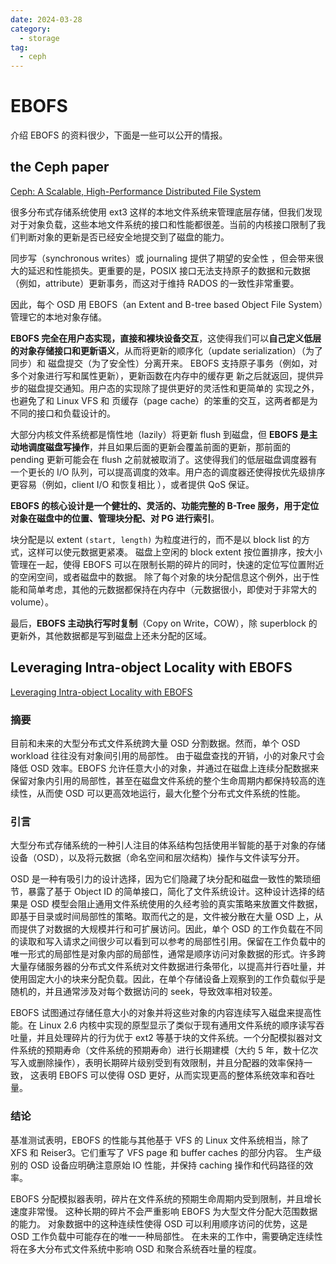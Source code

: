 ```yaml
---
date: 2024-03-28
category:
  - storage
tag:
  - ceph
---
```


# EBOFS

介绍 EBOFS 的资料很少，下面是一些可以公开的情报。

## the Ceph paper

[Ceph: A Scalable, High-Performance Distributed File System](https://www.usenix.org/legacy/event/osdi06/tech/full_papers/weil/weil.pdf)

很多分布式存储系统使用 ext3 这样的本地文件系统来管理底层存储，但我们发现对于对象负载，这些本地文件系统的接口和性能都很差。当前的内核接口限制了我们判断对象的更新是否已经安全地提交到了磁盘的能力。

同步写（synchronous writes）或 journaling 提供了期望的安全性 ，但会带来很大的延迟和性能损失。更重要的是，POSIX 接口无法支持原子的数据和元数据（例如，attribute）更新事务，而这对于维持 RADOS 的一致性非常重要。

因此，每个 OSD 用 EBOFS（an Extent and B-tree based Object File System）管理它的本地对象存储。

**EBOFS 完全在用户态实现，直接和裸块设备交互**，这使得我们可以**自己定义低层的对象存储接口和更新语义**，从而将更新的顺序化（update serialization）（为了同步）和 磁盘提交（为了安全性）分离开来。 EBOFS 支持原子事务（例如，对多个对象进行写和属性更新），更新函数在内存中的缓存更 新之后就返回，提供异步的磁盘提交通知。用户态的实现除了提供更好的灵活性和更简单的 实现之外，也避免了和 Linux VFS 和 页缓存（page cache）的笨重的交互，这两者都是为 不同的接口和负载设计的。

大部分内核文件系统都是惰性地（lazily）将更新 flush 到磁盘，但 **EBOFS 是主动地调度磁盘写操作**，并且如果后面的更新会覆盖前面的更新，那前面的 pending 更新可能会在 flush 之前就被取消了。这使得我们的低层磁盘调度器有一个更长的 I/O 队列，可以提高调度的效率。用户态的调度器还使得按优先级排序更容易（例如，client I/O 和恢复相比 ），或者提供 QoS 保证。

**EBOFS 的核心设计是一个健壮的、灵活的、功能完整的 B-Tree 服务，用于定位对象在磁盘中的位置、管理块分配、对 PG 进行索引**。

块分配是以 extent `(start, length)` 为粒度进行的，而不是以 block list 的方式，这样可以使元数据更紧凑。 磁盘上空闲的 block extent 按位置排序，按大小管理在一起，使得 EBOFS 可以在限制长期的碎片的同时，快速的定位写位置附近的空闲空间，或者磁盘中的数据。 除了每个对象的块分配信息这个例外，出于性能和简单考虑，其他的元数据都保持在内存中（元数据很小，即使对于非常大的 volume）。

最后，**EBOFS 主动执行写时复制**（Copy on Write，COW），除 superblock 的更新外，其他数据都是写到磁盘上还未分配的区域。

## Leveraging Intra-object Locality with EBOFS

[Leveraging Intra-object Locality with EBOFS](https://citeseerx.ist.psu.edu/document?repid=rep1&type=pdf&doi=d75c6c0d4b03924b728c1008efdc08dbe257a403)

### 摘要

目前和未来的大型分布式文件系统跨大量 OSD 分割数据。然而，单个 OSD workload 往往没有对象间引用的局部性。 由于磁盘查找的开销，小的对象尺寸会降低 OSD 效率。EBOFS 允许任意大小的对象，并通过在磁盘上连续分配数据来保留对象内引用的局部性，甚至在磁盘文件系统的整个生命周期内都保持较高的连续性，从而使 OSD 可以更高效地运行，最大化整个分布式文件系统的性能。

### 引言

大型分布式存储系统的一种引人注目的体系结构包括使用半智能的基于对象的存储设备（OSD），以及将元数据（命名空间和层次结构）操作与文件读写分开。

OSD 是一种有吸引力的设计选择，因为它们隐藏了块分配和磁盘一致性的繁琐细节，暴露了基于 Object ID 的简单接口，简化了文件系统设计。这种设计选择的结果是 OSD 模型会阻止通用文件系统使用的久经考验的真实策略来放置文件数据，即基于目录或时间局部性的策略。取而代之的是，文件被分散在大量 OSD 上，从而提供了对数据的大规模并行和可扩展访问。因此，单个 OSD 的工作负载在不同的读取和写入请求之间很少可以看到可以参考的局部性引用。保留在工作负载中的唯一形式的局部性是对象内部的局部性，通常是顺序访问对象数据的形式。许多跨大量存储服务器的分布式文件系统对文件数据进行条带化，以提高并行吞吐量，并使用固定大小的块来分配负载。因此，在单个存储设备上观察到的工作负载似乎是随机的，并且通常涉及对每个数据访问的 seek，导致效率相对较差。

EBOFS 试图通过存储任意大小的对象并将这些对象的内容连续写入磁盘来提高性能。在 Linux 2.6 内核中实现的原型显示了类似于现有通用文件系统的顺序读写吞吐量，并且处理碎片的行为优于 ext2 等基于块的文件系统。一个分配模拟器对文件系统的预期寿命（文件系统的预期寿命）进行长期建模（大约 5 年，数十亿次写入或删除操作），表明长期碎片级别受到有效限制，并且分配器的效率保持一致， 这表明 EBOFS 可以使得 OSD 更好，从而实现更高的整体系统效率和吞吐量。

### 结论

基准测试表明，EBOFS 的性能与其他基于 VFS 的 Linux 文件系统相当，除了 XFS 和 Reiser3。它们重写了 VFS page 和 buffer caches 的部分内容。 生产级别的 OSD 设备应明确注意原始 IO 性能，并保持 caching 操作和代码路径的效率。

EBOFS 分配模拟器表明，碎片在文件系统的预期生命周期内受到限制，并且增长速度非常慢。 这种长期的碎片不会严重影响 EBOFS 为大型文件分配大范围数据的能力。 对象数据中的这种连续性使得 OSD 可以利用顺序访问的优势，这是 OSD 工作负载中可能存在的唯一一种局部性。 在未来的工作中，需要确定连续性将在多大分布式文件系统中影响 OSD 和聚合系统吞吐量的程度。
